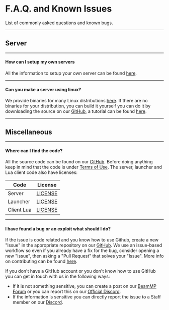 # F.A.Q. and Known Issues
List of commonly asked questions and known bugs.

---
## **Server**

---
#### **How can I setup my own servers**

All the information to setup your own server can be found [here](https://docs.beammp.com/server/create-a-server/).

---
#### **Can you make a server using linux?**

We provide binaries for many Linux distributions [here](https://github.com/BeamMP/BeamMP-Server/releases/latest). If there are no binaries for your distribution, you can build it yourself you can do it by downloading the source on our [GitHub](https://github.com/BeamMP/BeamMP-Server), a tutorial can be found [here](https://github.com/BeamMP/BeamMP-Server#build-instructions).

---
## **Miscellaneous**

---
#### **Where can I find the code?**

All the source code can be found on our [GitHub](https://github.com/BeamMP).
Before doing anything keep in mind that the code is under [Terms of Use](https://forum.beammp.com/t/terms-of-use-v1-0/43).
The server, launcher and Lua client code also have licenses:

|   Code     | License                                                                    |
|------------|:--------------------------------------------------------------------------:|
| Server     | [LICENSE](https://github.com/BeamMP/BeamMP-Server/blob/master/LICENSE)     |
| Launcher   | [LICENSE](https://github.com/BeamMP/BeamMP-Launcher/blob/master/README.md) |
| Client Lua | [LICENSE](https://github.com/BeamMP/BeamMP/blob/development/LICENSE.md)    |

---
#### **I have found a bug or an exploit what should I do?**

If the issue is code related and you know how to use Github, create a new "Issue" in the appropriate repository on our [GitHub](https://github.com/BeamMP). We use an issue-based workflow so even if you already have a fix for the bug, consider opening a new "Issue", then asking a "Pull Request" that solves your "Issue". More info on contributing can be found [here](https://github.com/BeamMP/BeamMP/blob/development/CONTRIBUTING.md).

If you don't have a GitHub account or you don't know how to use GitHub you can get in touch with us in the following ways:
- If it is not something sensitive, you can create a post on our [BeamMP Forum](https://forum.beammp.com) or you can report this on our [Official Discord](https://discord.gg/beammp).
- If the information is sensitive you can directly report the issue to a Staff member on our [Discord](https://discord.gg/beammp).